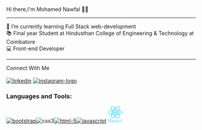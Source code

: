 Hi there,I'm Mohamed Nawfal 🧑‍💻<br>
<hr>
🌱 I’m currently learning Full Stack web-development<br>
📚 Final year Student at Hindusthan College of Engineering & Technology at Coimbatore<br>
💻 Front-end Developer <br>

<hr>


Connect With Me<br>
<br>
<a href="https://www.linkedin.com/in/mohamed-nawfal-417b44249/" rel="nofollow" previewlistener="true"><img width="48" height="48" src="https://img.icons8.com/color/48/linkedin.png" alt="linkedin"/></a>
<a href="https://www.instagram.com/mxdnawf/" rel="nofollow" previewlistener="true"><img width="48" height="48" src="https://img.icons8.com/3d-fluency/94/instagram-logo.png" alt="instagram-logo"/></a>
<br>
<h3 align="left">Languages and Tools:</h3>
<p align="left"><a href="https://getbootstrap.com" target="_blank" rel="noreferrer"> <img width="48" height="48" src="https://img.icons8.com/color-glass/48/bootstrap.png" alt="bootstrap"/></a><img width="48" height="48" src="https://img.icons8.com/fluency/48/css3.png" alt="css3"/></a><a href="https://www.w3.org/html/" target="_blank" rel="noreferrer"><img width="48" height="48" src="https://img.icons8.com/fluency/48/html-5.png" alt="html-5"/></a><a href="https://developer.mozilla.org/en-US/docs/Web/JavaScript" target="_blank" rel="noreferrer"><img width="48" height="48" src="https://img.icons8.com/fluency/48/javascript.png" alt="javascript"/></a><a href="https://www.python.org" target="_blank" rel="noreferrer"><img src="https://raw.githubusercontent.com/devicons/devicon/master/icons/react/react-original-wordmark.svg" alt="react" width="48" height="45"/></a></p>
